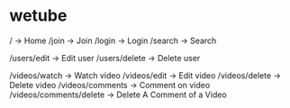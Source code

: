 # wetube

/ -> Home
/join -> Join
/login -> Login
/search -> Search

/users/edit -> Edit user
/users/delete -> Delete user

/videos/watch -> Watch video
/videos/edit -> Edit video
/videos/delete -> Delete video
/videos/comments -> Comment on video
/videos/comments/delete -> Delete A Comment of a Video
